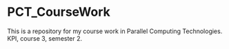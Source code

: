 # PCT_CourseWork
This is a repository for my course work in Parallel Computing Technologies. KPI, course 3, semester 2.
